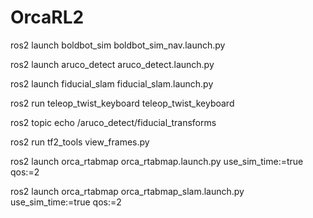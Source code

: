 # OrcaRL2

ros2 launch boldbot_sim boldbot_sim_nav.launch.py

ros2 launch aruco_detect aruco_detect.launch.py

ros2 launch fiducial_slam fiducial_slam.launch.py

ros2 run teleop_twist_keyboard teleop_twist_keyboard

ros2 topic echo /aruco_detect/fiducial_transforms

ros2 run tf2_tools view_frames.py


ros2 launch orca_rtabmap orca_rtabmap.launch.py use_sim_time:=true qos:=2

ros2 launch orca_rtabmap orca_rtabmap_slam.launch.py use_sim_time:=true qos:=2